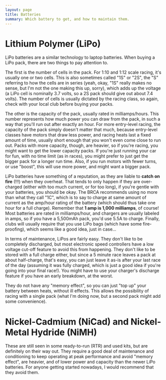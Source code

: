 ```yaml
---
layout: page
title: Batteries
summary: Which battery to get, and how to maintain them.
---
```


Lithium Polymer (LiPo)
======================

LiPo batteries are a similar technology to laptop batteries. When buying a LiPo
pack, there are two things to pay attention to.

The first is the number of cells in the pack. For 1:10 and 1:12 scale racing,
it's usually one or two cells. This is also sometimes called "1S" or "2S", the
"S" referring to how the cells are in series (yeah, okay, "1S" really makes no
sense, but I'm not the one making this up, sorry), which adds up the voltage (a
LiPo cell is nominally 3.7 volts, so a 2S pack should give out about 7.4
volts). The number of cells is usually dictated by the racing class, so again,
check with your local club before buying your packs.

The other is the capacity of the pack, usually rated in milliamps/hours. This
number represents how much power you can draw from the pack, in such a way that
you'll run out after exactly an hour. For more entry-level racing, the capacity
of the pack simply doesn't matter that much, because entry-level classes have
motors that draw less power, and racing heats last a fixed amount of time,
usually short enough that you won't even come close to run out. Packs with more
capacity, though, are heavier, so if you're racing, you might want to get the
lower capacity packs. If you're just running your car for fun, with no time
limit (as in races), you might prefer to just get the bigger pack for a longer
run time. Also, if you run motors with fewer turns, or use "boost", this will
use more power, and might want a bigger pack.

LiPo batteries have something of a reputation, as they are liable to **catch on
fire** (!!!) when they overheat. That tends to only happen if they are
over-charged (either with too much current, or for too long), if you're gentle
with your batteries, you should be okay. The BRCA recommends using no more than
what they call "1C", which is to say to charge at same amount of current as the
amp/hour rating of the battery (which should thus take one hour for a full
charge). Remember that **1 amp is 1,000 milliamps**, of course! Most batteries
are rated in milliamps/hour, and chargers are usually labeled in amps, so if
you have a 5,500mAh pack, you'd use 5.5A to charge. Finally, clubs will usually
require that you use LiPo bags (which have some fire-proofing), which seems
like a good idea, just in case...

In terms of maintenance, LiPos are fairly easy. They don't like to be
completely discharged, but most electronic speed controllers have a low voltage
cut-off feature to avoid this from happening. They don't like to be stored with
a full charge either, but since a 5 minute race leaves a pack at about
half-charge, that's easy, you can just leave it as-is after your last race of
the day (assuming it was fully charged, which is just a good idea if you're
going into your final race!). You might have to use your charger's discharge
feature if you have an early breakdown, at the worst.

They do not have any "memory effect", so you can just "top up" your battery
between heats, without ill effects. This allows the possibility of racing with
a single pack (what I'm doing now, but a second pack might add some
convenience).

Nickel-Cadmium (NiCad) and Nickel-Metal Hydride (NiMH)
======================================================

These are still seen in some ready-to-run (RTR) and used kits, but are
definitely on their way out. They require a good deal of maintenance and
conditioning to keep operating at peak performance and avoid "memory effect",
are heavier, and of lower power and capacity than the newer LiPo batteries. For
anyone getting started nowadays, I would recommend that they avoid them.
